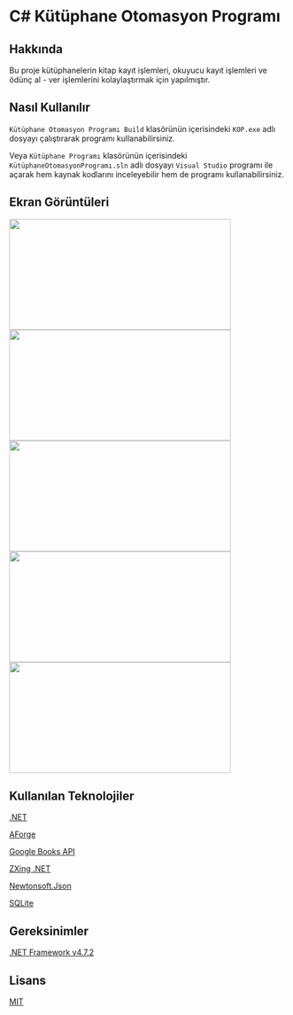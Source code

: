 # C# Kütüphane Otomasyon Programı
 ## Hakkında
 Bu proje kütüphanelerin kitap kayıt işlemleri, okuyucu kayıt işlemleri ve ödünç al - ver işlemlerini kolaylaştırmak için yapılmıştır.
 ## Nasıl Kullanılır
 ```Kütüphane Otomasyon Programı Build``` klasörünün içerisindeki ```KOP.exe``` adlı dosyayı çalıştırarak programı kullanabilirsiniz.

 Veya ```Kütüphane Programı``` klasörünün içerisindeki ```KütüphaneOtomasyonProgramı.sln``` adlı dosyayı ```Visual Studio``` programı ile açarak hem kaynak kodlarını inceleyebilir hem de programı kullanabilirsiniz.
 ## Ekran Görüntüleri

<img src=Screenshots/screenshot1.png width="400" height="200"/>

<img src=Screenshots/screenshot2.png width="400" height="200"/>

<img src=Screenshots/screenshot3.png width="400" height="200"/>

<img src=Screenshots/screenshot4.png width="400" height="200"/>

<img src=Screenshots/screenshot5.png width="400" height="200"/>

 ## Kullanılan Teknolojiler
 [.NET](https://dotnet.microsoft.com/en-us/)

 [AForge](https://www.nuget.org/packages/AForge/2.2.5?_src=template)

 [Google Books API](https://developers.google.com/books)

 [ZXing .NET](https://www.nuget.org/packages/ZXing.Net/0.16.8?_src=template)

 [Newtonsoft.Json](https://www.nuget.org/packages/Newtonsoft.Json/13.0.1?_src=template)

 [SQLite](https://www.sqlite.org/index.html)
 ## Gereksinimler
 [.NET Framework v4.7.2](https://dotnet.microsoft.com/en-us/tr-tr/download/dotnet-framework/net472)
 ## Lisans
 [MIT](https://choosealicense.com/licenses/mit/)